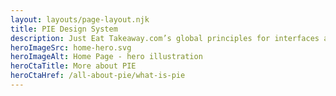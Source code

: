 ```yaml
---
layout: layouts/page-layout.njk
title: PIE Design System
description: Just Eat Takeaway.com’s global principles for interfaces and experiences
heroImageSrc: home-hero.svg
heroImageAlt: Home Page - hero illustration
heroCtaTitle: More about PIE
heroCtaHref: /all-about-pie/what-is-pie
---
```

